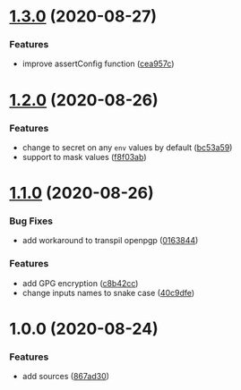 # [1.3.0](https://github.com/satoruk/action-prepare/compare/v1.2.0...v1.3.0) (2020-08-27)


### Features

* improve assertConfig function ([cea957c](https://github.com/satoruk/action-prepare/commit/cea957c38ff64e14eebd7ebb6c115573a9174cab))

# [1.2.0](https://github.com/satoruk/action-prepare/compare/v1.1.0...v1.2.0) (2020-08-26)


### Features

* change to secret on any `env` values by default ([bc53a59](https://github.com/satoruk/action-prepare/commit/bc53a59bf0cca6d322d84f92d14b47c053c1f00f))
* support to mask values ([f8f03ab](https://github.com/satoruk/action-prepare/commit/f8f03ab09598d660a1ba165ec4cd23af1b717fa0))

# [1.1.0](https://github.com/satoruk/action-prepare/compare/v1.0.0...v1.1.0) (2020-08-26)


### Bug Fixes

* add workaround to transpil openpgp ([0163844](https://github.com/satoruk/action-prepare/commit/016384433071e7539e578d65687a4901f3f70c09))


### Features

* add GPG encryption ([c8b42cc](https://github.com/satoruk/action-prepare/commit/c8b42cc1b4fe0c0be98066f5155fd608fc6d3524))
* change inputs names to snake case ([40c9dfe](https://github.com/satoruk/action-prepare/commit/40c9dfe6f22ee85c4fa0d8f29a90f9171184f75a))

# 1.0.0 (2020-08-24)


### Features

* add sources ([867ad30](https://github.com/satoruk/action-prepare/commit/867ad301f989b2776cdc67080fe0766bedc81e7c))
